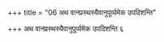 +++
title = "06 अथ वानप्रस्थस्यैवानुपूर्व्यमेक उपदिशन्ति"

+++
अथ वानप्रस्थस्यैवानुपूर्व्यमेक उपदिशन्ति ६